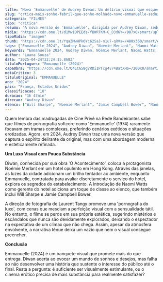 ```yaml
---
title: "Nova 'Emmanuelle' de Audrey Diwan: Um delírio visual que esquece de satisfazer"
slug: "crtica-mais-sonho-febril-que-sonho-molhado-novo-emmanuelle-seduz-mas-no-satisfaz"
categoria: "FILMES"
tipo: "critica"
resumo: "A nova versão de 'Emmanuelle', dirigida por Audrey Diwan, seduz com seu luxo e mistérios, mas deixa a desejar em substância narrativa."
midia: "https://cdn.ome.lt/d1Mw1OPEEds-fBWRTKM-G_D3d6Y=/987x0/smart/uploads/conteudo/fotos/emmanuelle_topo.png"
tipoMidia: "imagem"
thumb: "https://cdn.ome.lt/YqaZMwHPkOYc62SaJ-n1u7-qRVs=/480x360/smart/extras/conteudos/emmanuelle_topo.png"
tags: ["Emmanuelle 2024", "Audrey Diwan", "Noémie Merlant", "Naomi Watts", "cinema erótico", "crítica de filme"]
keywords: "Emmanuelle 2024, Audrey Diwan, Noémie Merlant, Naomi Watts, cinema erótico, crítica de filme"
author: "Luana Souza"
data: "2025-04-24T22:24:15.868Z"
tituloPortugues: "Emmanuelle (2024)"
capaObra: "https://cdn.ome.lt/Q4LCG58gVRDi1PTcg4v74BatXHo=/200x0/smart/extras/capas/emmanuelle.jpg"
notaCritico: 3
tituloOriginal: "EMMANUELLE"
ano: "2024"
pais: "França, Estados Unidos"
classificacao: "18"
duracao: "1h 47min"
direcao: "Audrey Diwan"
elenco: ["Will Sharpe", "Noémie Merlant", "Jamie Campbell Bower", "Naomi Watts"]
---
```


Quem lembra das madrugadas de Cine Privê na Rede Bandeirantes sabe que filmes de pornografia softcore como 'Emmanuelle' (1974) raramente focavam em tramas complexas, preferindo cenários exóticos e situações erotizadas. Agora, em 2024, Audrey Diwan traz uma nova versão que captura o espírito delirante da original, mas com uma abordagem moderna e esteticamente refinada.

**Um Luxo Visual com Pouca Substância**

Diwan, conhecida por sua obra 'O Acontecimento', coloca a protagonista Noémie Merlant em um hotel opulento em Hong Kong. Através das janelas, as luzes da cidade adicionam um brilho tentador ao ambiente, enquanto Emmanuelle, contratada para avaliar discretamente o serviço do hotel, explora os segredos do estabelecimento. A introdução de Naomi Watts como gerente do hotel adiciona um toque de classe ao elenco, que também inclui Will Sharpe e Jamie Campbell Bower.

A direção de fotografia de Laurent Tangy promove uma 'pornografia do luxo', com cenas que mesclam a perfeição visual com a sensualidade tátil. No entanto, o filme se perde em sua própria estética, sugerindo mistérios e escândalos que nunca são devidamente explorados, deixando o espectador na expectativa de um clímax que não chega. Assim, apesar da atmosfera envolvente, a narrativa tênue deixa um vazio que nem o visual consegue preencher.

**Conclusão**

Emmanuelle (2024) é um banquete visual que promete mais do que entrega. Diwan acerta ao evocar um mundo de sonhos e desejos, mas falha ao não desenvolver uma história que sustente o interesse do público até o final. Resta a pergunta: é suficiente ser visualmente estimulante, ou o cinema erótico precisa de mais substância para realmente satisfazer?